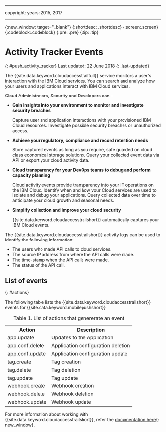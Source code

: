 ----

copyright:
 years: 2015, 2017

---

{:new_window: target="_blank"}
{:shortdesc: .shortdesc}
{:screen:.screen}
{:codeblock:.codeblock}
{:pre: .pre}
{:tip: .tip}

# Activity Tracker Events
{: #push_activity_tracker}
Last updated: 22 June 2018
{: .last-updated}

The {{site.data.keyword.cloudaccesstrailfull}} service monitors a user's interaction with the IBM Cloud services. You can search and analyze how your users and applications interact with IBM Cloud services.

Cloud Administrators, Security and Developers can -

- **Gain insights into your environment to monitor and investigate security breaches**
    
	Capture user and application interactions with your provisioned IBM Cloud resources. Investigate possible security breaches or unauthorized access.
	
- **Achieve your regulatory, compliance and record retention needs**

    Store captured events as long as you require, safe guarded on cloud class economical storage solutions. Query your collected event data via API or export your cloud activity data.
	
- **Cloud transparency for your DevOps teams to debug and perform capacity planning**

    Cloud activity events provide transparency into your IT operations on the IBM Cloud. Identify when and how your Cloud services are used to isolate and debug your applications. Query collected data over time to anticipate your cloud growth and seasonal needs.	
	
- **Simplify collection and improve your cloud security**

    {{site.data.keyword.cloudaccesstrailshort}} automatically captures your IBM Cloud events.	


The {{site.data.keyword.cloudaccesstrailshort}} activity logs can be used to identify the following information:

- The users who made API calls to cloud services.
- The source IP address from where the API calls were made.
- The time-stamp when the API calls were made.
- The status of the API call.

## List of events
{: #actions}

The following table lists the {{site.data.keyword.cloudaccesstrailshort}} events for {{site.data.keyword.mobilepushshort}}
<table>
  <caption>Table 1. List of actions that genererate an event</caption>
  <tr>
    <th>Action</th>
	  <th>Description</th>
  <tr>
  <tr>
    <td>app.update</td>
	  <td>Updates to the Application</td>
  </tr>
  <tr>
    <td>app.conf.delete</td>
	  <td>Application configuration deletion</td>
  </tr>
  <tr>
    <td>app.conf.update</td>
	  <td>Application configuration update</td>
  </tr>
  <tr>
    <td>tag.create</td>
	  <td>Tag creation</td>
  </tr>
  <tr>
    <td>tag.delete</td>
	  <td>Tag deletion</td>
  </tr>
  <tr>
    <td>tag.update</td>
	  <td>Tag update</td>
  </tr>  
  <tr>
    <td>webhook.create</td>
	  <td>Webhook creation</td>
  </tr> 
  <tr>
    <td>webhook.delete</td>
	  <td>Webhook deletion</td>
  </tr>   
  <tr>
    <td>webhook.update</td>
	  <td>Webhook update</td>
  </tr>   
</table>


For more information about working with {{site.data.keyword.cloudaccesstrailshort}}, refer the [documentation here](https://console.bluemix.net/docs/services/cloud-activity-tracker/activity_tracker_ov.html#activity_tracker_ov){: new_window}.